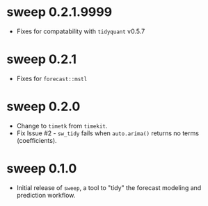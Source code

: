 # sweep 0.2.1.9999
* Fixes for compatability with `tidyquant` v0.5.7

# sweep 0.2.1
* Fixes for `forecast::mstl`

# sweep 0.2.0
* Change to `timetk` from `timekit`.
* Fix Issue #2 - `sw_tidy` fails when `auto.arima()` returns no terms (coefficients).


# sweep 0.1.0 

* Initial release of `sweep`, a tool to "tidy" the forecast modeling and prediction workflow.
